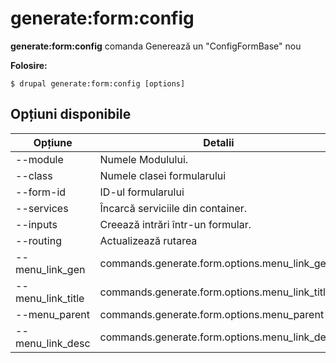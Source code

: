 # generate:form:config
**generate:form:config** comanda Generează un "ConfigFormBase" nou

**Folosire:**
```
$ drupal generate:form:config [options] 
```

## Opțiuni disponibile
Opțiune | Detalii
-------|-------------
--module | Numele Modulului.
--class | Numele clasei formularului
--form-id | ID-ul formularului
--services | Încarcă serviciile din container.
--inputs | Creează intrări într-un formular.
--routing | Actualizează rutarea
--menu_link_gen | commands.generate.form.options.menu_link_gen
--menu_link_title | commands.generate.form.options.menu_link_title
--menu_parent | commands.generate.form.options.menu_parent
--menu_link_desc | commands.generate.form.options.menu_link_desc
